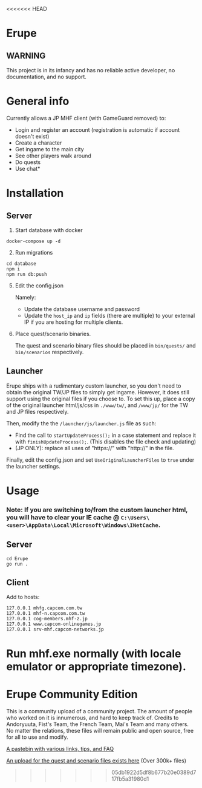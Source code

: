 <<<<<<< HEAD
# Erupe
## WARNING 
This project is in its infancy and has no reliable active developer, no documentation, and no support.

# General info
Currently allows a JP MHF client (with GameGuard removed) to:
* Login and register an account (registration is automatic if account doesn't exist)
* Create a character
* Get ingame to the main city
* See other players walk around
* Do quests
* Use chat*

# Installation
## Server
1. Start database with docker

```shell
docker-compose up -d
```

2. Run migrations

```shell
cd database
npm i
npm run db:push
```

5. Edit the config.json

    Namely:
    * Update the database username and password
    * Update the `host_ip` and `ip` fields (there are multiple) to your external IP if you are hosting for multiple clients.

6. Place quest/scenario binaries.

    The quest and scenario binary files should be placed in `bin/quests/` and `bin/scenarios` respectively.

## Launcher
Erupe ships with a rudimentary custom launcher, so you don't need to obtain the original TW/JP files to simply get ingame. However, it does still support using the original files if you choose to. To set this up, place a copy of the original launcher html/js/css in `./www/tw/`, and `/www/jp/` for the TW and JP files respectively.

Then, modify the the `/launcher/js/launcher.js` file as such:
* Find the call to `startUpdateProcess();` in a case statement and replace it with `finishUpdateProcess();`. (This disables the file check and updating)
* (JP ONLY): replace all uses of "https://" with "http://" in the file.

Finally, edit the config.json and set `UseOriginalLauncherFiles` to `true` under the launcher settings.

# Usage
### Note: If you are switching to/from the custom launcher html, you will have to clear your IE cache @ `C:\Users\<user>\AppData\Local\Microsoft\Windows\INetCache`.

## Server
```
cd Erupe
go run .
```

## Client
Add to hosts:
```
127.0.0.1 mhfg.capcom.com.tw
127.0.0.1 mhf-n.capcom.com.tw
127.0.0.1 cog-members.mhf-z.jp
127.0.0.1 www.capcom-onlinegames.jp
127.0.0.1 srv-mhf.capcom-networks.jp
```

Run mhf.exe normally (with locale emulator or appropriate timezone).
=======
# Erupe Community Edition

This is a community upload of a community project. The amount of people who worked on it is innumerous, and hard to keep track of. Credits to Andoryuuta, Fist's Team, the French Team, Mai's Team and many others. No matter the relations, these files will remain public and open source, free for all to use and modify.

[A pastebin with various links, tips, and FAQ](https://pastebin.com/QqAwZSTC)

[An upload for the quest and scenario files exists here](https://github.com/xl3lackout/MHFZ-Quest-Files)
(Over 300k+ files)
>>>>>>> 05db1922d5df8b677b20e0389d717fb5a31980d1
